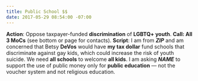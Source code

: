 ```yaml
---
title: Public School $$
date: 2017-05-29 08:54:00 -07:00
---
```


**Action**: Oppose taxpayer-funded **discrimination** of **LGBTQ+ youth**.
**Call: All 3 MoCs** (see bottom or page for contacts).
**Script**: I am from **_ZIP_** and am concerned that Betsy **DeVos** would have **my tax dollar** fund schools that discriminate against gay kids, which could increase the risk of youth suicide. We need **all schools** to welcome **all kids**. I am asking **_NAME_** to support the use of public money only for **public education** — not the voucher system and not religious education.
